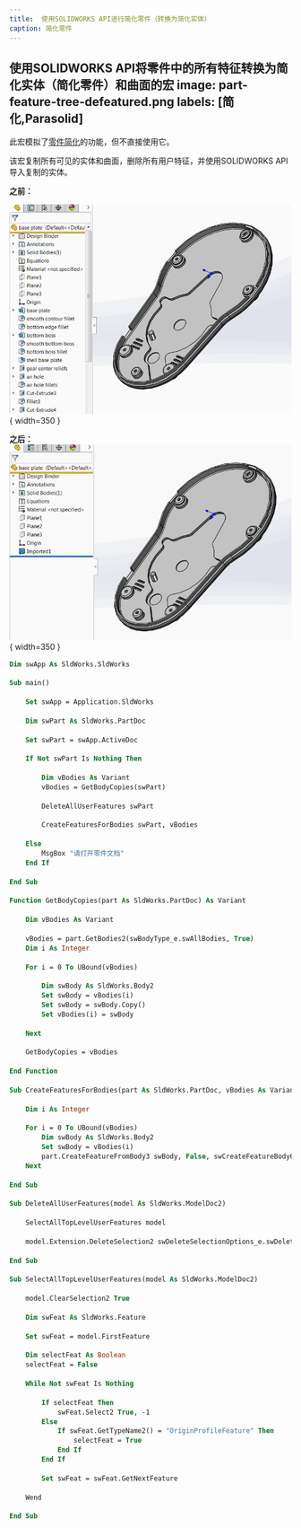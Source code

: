 ```yaml
---
title:  使用SOLIDWORKS API进行简化零件（转换为简化实体）
caption: 简化零件
---
```

 使用SOLIDWORKS API将零件中的所有特征转换为简化实体（简化零件）和曲面的宏
image: part-feature-tree-defeatured.png
labels: [简化,Parasolid]
---

此宏模拟了[零件简化](https://help.solidworks.com/2018/english/solidworks/sldworks/c_defeature_for_parts.htm)的功能，但不直接使用它。

该宏复制所有可见的实体和曲面，删除所有用户特征，并使用SOLIDWORKS API导入复制的实体。

**之前：**

![具有特征树的零件](part-feature-tree.png){ width=350 }

**之后：**
![具有简化树的零件](part-feature-tree-defeatured.png){ width=350 }

~~~ vb
Dim swApp As SldWorks.SldWorks

Sub main()

    Set swApp = Application.SldWorks
    
    Dim swPart As SldWorks.PartDoc
    
    Set swPart = swApp.ActiveDoc
    
    If Not swPart Is Nothing Then
        
        Dim vBodies As Variant
        vBodies = GetBodyCopies(swPart)
        
        DeleteAllUserFeatures swPart
        
        CreateFeaturesForBodies swPart, vBodies
        
    Else
        MsgBox "请打开零件文档"
    End If
    
End Sub

Function GetBodyCopies(part As SldWorks.PartDoc) As Variant
    
    Dim vBodies As Variant
        
    vBodies = part.GetBodies2(swBodyType_e.swAllBodies, True)
    Dim i As Integer
    
    For i = 0 To UBound(vBodies)
        
        Dim swBody As SldWorks.Body2
        Set swBody = vBodies(i)
        Set swBody = swBody.Copy()
        Set vBodies(i) = swBody
        
    Next
    
    GetBodyCopies = vBodies
    
End Function

Sub CreateFeaturesForBodies(part As SldWorks.PartDoc, vBodies As Variant)
    
    Dim i As Integer
    
    For i = 0 To UBound(vBodies)
        Dim swBody As SldWorks.Body2
        Set swBody = vBodies(i)
        part.CreateFeatureFromBody3 swBody, False, swCreateFeatureBodyOpts_e.swCreateFeatureBodySimplify
    Next
    
End Sub

Sub DeleteAllUserFeatures(model As SldWorks.ModelDoc2)
    
    SelectAllTopLevelUserFeatures model
            
    model.Extension.DeleteSelection2 swDeleteSelectionOptions_e.swDelete_Children + swDeleteSelectionOptions_e.swDelete_Absorbed
            
End Sub

Sub SelectAllTopLevelUserFeatures(model As SldWorks.ModelDoc2)
    
    model.ClearSelection2 True
    
    Dim swFeat As SldWorks.Feature
    
    Set swFeat = model.FirstFeature
    
    Dim selectFeat As Boolean
    selectFeat = False
    
    While Not swFeat Is Nothing
        
        If selectFeat Then
            swFeat.Select2 True, -1
        Else
            If swFeat.GetTypeName2() = "OriginProfileFeature" Then
                selectFeat = True
            End If
        End If
        
        Set swFeat = swFeat.GetNextFeature
        
    Wend
    
End Sub
~~~